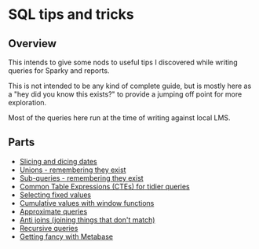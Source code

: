 # SQL tips and tricks

## Overview

This intends to give some nods to useful tips I discovered while writing 
queries for Sparky and reports.

This is not intended to be any kind of complete guide, but is mostly here as a
"hey did you know this exists?" to provide a jumping off point for more 
exploration.

Most of the queries here run at the time of writing against local LMS.

## Parts

 * [Slicing and dicing dates](01_slicing_dates.md)
 * [Unions - remembering they exist](02_unions.md)
 * [Sub-queries - remembering they exist](03_subqueries.md)
 * [Common Table Expressions (CTEs) for tidier queries](04_common_table_expressions.md)
 * [Selecting fixed values](05_selecting_fixed_values.md)
 * [Cumulative values with window functions](06_cumulative_values_window_functions.md)
 * [Approximate queries](07_approximate_queries.md)
 * [Anti joins (joining things that don't match)](08_anti_joins.md)
 * [Recursive queries](09_recursive_queries.md)
 * [Getting fancy with Metabase](10_metabase_fanciness.md)